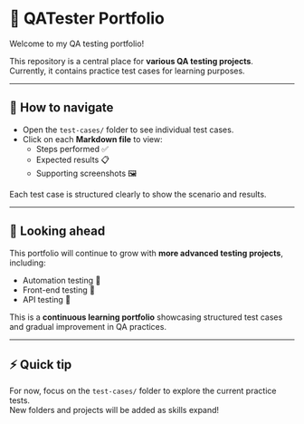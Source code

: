 # 🧪 QATester Portfolio

Welcome to my QA testing portfolio!  

This repository is a central place for **various QA testing projects**.  
Currently, it contains practice test cases for learning purposes.

---

## 📂 How to navigate

- Open the `test-cases/` folder to see individual test cases.  
- Click on each **Markdown file** to view:
  - Steps performed ✅
  - Expected results 📋
  - Supporting screenshots 🖼️  

 Each test case is structured clearly to show the scenario and results.

---

## 🚀 Looking ahead

This portfolio will continue to grow with **more advanced testing projects**, including:  
- Automation testing 🤖  
- Front-end testing 🎨    
- API testing 📡  

This is a **continuous learning portfolio** showcasing structured test cases and gradual improvement in QA practices.

---

## ⚡ Quick tip

For now, focus on the `test-cases/` folder to explore the current practice tests.  
New folders and projects will be added as skills expand!
